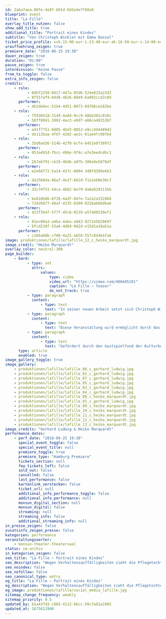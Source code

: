 ```yaml
---
id: 2a6a7aea-80fe-4e07-b01d-0d3a4e7f88a0
blueprint: event
title: "La Fille"
overlay_title_nutzen: false
show_add_title: true
additional_title: "Portrait eines Kindes"
subtitle: "Von Christoph Winkler mit Emma Daniel"
ticket_price_profile: vvk-15-90-eur-i-13-40-eur-ak-16-50-eur-i-14-00-eur
urauffuehrung_zeigen: true
premiere_date: "2016-06-25 19:30"
dauer_zeigen: true
duration: "01:00"
pause_zeigen: true
intermission: "keine Pause"
from_to_toggle: false
extra_info_zeigen: false
credits:
    - role:
          - 0dbf2250-8817-447a-85d6-524e025a22d3
          - 8f557af9-04d8-4626-8049-6a092ccd2c8d
      performer:
          - 4b2de6ec-51b4-4451-8073-04766ce282be
    - role:
          - 75930418-3149-4a0d-9cc9-48bb301c010c
          - 58ff8041-3882-4ac3-a9d7-a66ca48253b7
      performer:
          - a41f7751-6805-4bd3-8853-a9cc494489d2
          - de113baa-4f67-4282-ae2c-01ae4fc907b4
    - role:
          - 35d8ad36-514b-42f0-bcfe-6451e0730972
      performer:
          - 053a491d-fbcc-496e-974c-a7e3eedcdbc1
    - role:
          - 267e6791-cb19-46db-a97b-389a9e5078df
      performer:
          - e2e94772-5a14-437c-8094-3d8fd589e6b3
    - role:
          - da25b04a-86af-4e2f-b62d-f1a1e60e38c7
      performer:
          - 33c74f51-44ca-4682-be79-da6e828311bb
    - role:
          - be618b86-6f20-4adf-847e-7a2a2a332868
          - 7102b077-48af-4335-8360-022ba688dba6
      performer:
          - 423f364f-577f-45cb-9139-a57dd8539ef1
    - role:
          - 81ec00a3-a4ba-4aba-a943-9272e5620697
          - bfcd238f-33a6-4d84-9d2d-e15d1a18ab1a
      performer:
          - c266ab0b-cf00-4a25-a658-557c8d464fa6
image: produktionen/lafille/lafille_12_c_heiko_marquardt.jpg
image_credit: "Heiko Marquardt"
overlay_color: neutral-300
page_builder:
    - bard:
          - type: set
            attrs:
                values:
                    type: video
                    video_url: "https://vimeo.com/408445101"
                    caption: "La Fille – Teaser"
                    do_not_track: true
          - type: paragraph
            content:
                - type: text
                  text: "In seiner neuen Arbeit setzt sich Christoph Winkler mit einem schmerzhaften Moment seines Lebens auseinander: wegen starker Verhaltensauffälligkeiten zog seine Pflegetochter früh zuhause aus, um in einer therapeutischen Wohneinrichtung einen besseren Umgang mit ihrer Bindungsstörung zu finden. Das bisherige Leben, der Traum von einer glücklichen Kleinfamilie, geriet aus den Fugen. Aus dem Versuch heraus, zu verstehen und zu akzeptieren rekonstruiert Christoph Winkler seinen, den väterlichen Blick, der zwischen Anteilnahme und Beobachtung changiert, um damit das Porträt eines Kindes zu zeichnen, das sich rüstet vor der Angst, zu viel Nähe zuzulassen."
          - type: paragraph
            content:
                - type: text
                  text: "Diese Veranstaltung wird ermöglicht durch das NATIONALE PERFORMANCE NETZ im Rahmen der Gastspielförderung Tanz aus Mitteln der Beauftragten der Bundesregierung für Kultur- und Kunstministerien der Länder."
          - type: paragraph
            content:
                - type: text
                  text: "Gefördert durch den Gastspielfond der Kulturbehörde Hamburg."
      type: article
      enabled: true
image_gallery_toggle: true
image_gallery:
    - produktionen/lafille/lafille_06_c_gerhard_ludwig.jpg
    - produktionen/lafille/lafille_02_c_gerhard_ludwig.jpg
    - produktionen/lafille/lafille_07_c_gerhard_ludwig.jpg
    - produktionen/lafille/lafille_05_c_gerhard_ludwig.jpg
    - produktionen/lafille/lafille_03_c_gerhard_ludwig.jpg
    - produktionen/lafille/lafille_04_c_gerhard_ludwig.jpg
    - produktionen/lafille/lafille_08_c_heiko_marquardt.jpg
    - produktionen/lafille/lafille_01_c_gerhard_ludwig.jpg
    - produktionen/lafille/lafille_09_c_heiko_marquardt.jpg
    - produktionen/lafille/lafille_10_c_heiko_marquardt.jpg
    - produktionen/lafille/lafille_11_c_heiko_marquardt.jpg
    - produktionen/lafille/lafille_12_c_heiko_marquardt.jpg
    - produktionen/lafille/lafille_13_c_heiko_marquardt.jpg
image_credits: "Gerhard Ludwig & Heiko Marquardt"
performance_dates:
    - perf_date: "2016-06-25 19:30"
      special_event_toggle: false
      special_event_title: null
      premiere_toggle: true
      premiere_type: "Hamburg Premiere"
      tickets_section: null
      few_tickets_left: false
      sold_out: false
      cancelled: false
      last_performance: false
      kartenlink_verstecken: false
      ticket_url: null
      additional_info_performance_toggle: false
      additional_info_performance: null
      monsun_digital_section: null
      monsun_digital: false
      streaming: null
      streaming_info: false
      additional_streaming_info: null
in_presse_zeigen: false
zusatsinfo_zeigen_presse: false
kategorien: performance
veranstaltungsoerter:
    - monsun-theater-theatersaal
status: im-archiv
in_kategorien_zeigen: false
seo_title: "La Fille – Portrait eines Kindes"
seo_description: "Wegen Verhaltensauffälligkeiten zieht die Pflegetochter früh aus, um in einer therapeutischen Einrichtung einen Umgang mit ihrer Bindungsstörung zu finden."
seo_noindex: false
seo_nofollow: false
seo_canonical_type: entry
og_title: "La Fille – Portrait eines Kindes"
og_description: "Wegen Verhaltensauffälligkeiten zieht die Pflegetochter früh aus, um in einer therapeutischen Einrichtung einen Umgang mit ihrer Bindungsstörung zu finden."
og_image: produktionen/lafille/social_media_lafille.jpg
sitemap_change_frequency: weekly
sitemap_priority: 0.5
updated_by: b1a43fd3-c865-4122-b6cc-50cfa81a1985
updated_at: 1675612900
---
```

